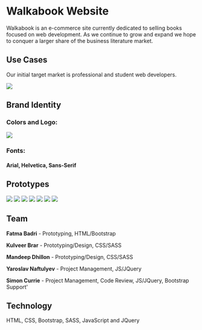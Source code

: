 # Walkabook Website 

Walkabook is an e-commerce site currently dedicated to selling books focused on web development. As we continue to grow and expand we hope to conquer a larger share of the business literature market.

## Use Cases

Our initial target market is professional and student web developers.

![](https://i.imgur.com/fVm5Kon.png)

## Brand Identity

### Colors and Logo:

![](https://i.imgur.com/dzSgIlZ.png)

### Fonts:

#### Arial, Helvetica, Sans-Serif

## Prototypes

![](https://i.imgur.com/MWhcjCc.png)
![](https://i.imgur.com/YOmvhTR.png)
![](https://i.imgur.com/HTEv6P4.png)
![](https://i.imgur.com/HtaONpa.png)
![](https://i.imgur.com/0RwynX0.png)
![](https://i.imgur.com/gQJ4xko.png)
![](https://i.imgur.com/lU5Xhl2.png)



## Team

**Fatma Badri** - Prototyping, HTML/Bootstrap

**Kulveer Brar** - Prototyping/Design, CSS/SASS

**Mandeep Dhillon** - Prototyping/Design, CSS/SASS

**Yaroslav Naftulyev** - Project Management, JS/JQuery

**Simon Currie** - Project Management, Code Review, JS/JQuery, Bootstrap Support'

## Technology
HTML, CSS, Bootstrap, SASS, JavaScript and JQuery